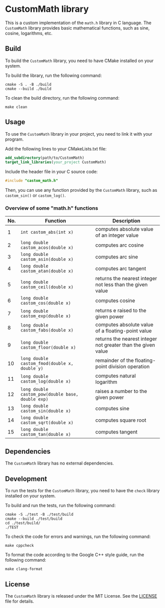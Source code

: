 # CustomMath library

This is a custom implementation of the `math.h` library in C language. The `CustomMath` library provides basic mathematical functions, such as sine, cosine, logarithms, etc.

## Build

To build the `CustomMath` library, you need to have CMake installed on your system. 

To build the library, run the following command:
```
cmake -S . -B ./build
cmake --build ./build
```

To clean the build directory, run the following command:
```
make clean
```

## Usage

To use the `CustomMath` library in your project, you need to link it with your program. 

Add the following lines to your CMakeLists.txt file:
```cmake
add_subdirectory(path/to/CustomMath)
target_link_libraries(your_project CustomMath)
```

Include the header file in your C source code:
```c
#include "castom_math.h"
```

Then, you can use any function provided by the `CustomMath` library, such as `castom_sin()` or `castom_log()`.

### Overview of some "math.h" functions

| No. | Function | Description |
| --- | -------- | ----------- |
| 1 | `int castom_abs(int x)` | computes absolute value of an integer value |
| 2 | `long double castom_acos(double x)` | computes arc cosine |
| 3 | `long double castom_asin(double x)` | computes arc sine |
| 4 | `long double castom_atan(double x)` | computes arc tangent |
| 5 | `long double castom_ceil(double x)` | returns the nearest integer not less than the given value |
| 6 | `long double castom_cos(double x)` | computes cosine |
| 7 | `long double castom_exp(double x)` | returns e raised to the given power |
| 8 | `long double castom_fabs(double x)` | computes absolute value of a floating-point value |
| 9 | `long double castom_floor(double x)` | returns the nearest integer not greater than the given value |
| 10 | `long double castom_fmod(double x, double y)` | remainder of the floating-point division operation |
| 11 | `long double castom_log(double x)` | computes natural logarithm |
| 12 | `long double castom_pow(double base, double exp)` | raises a number to the given power |
| 13 | `long double castom_sin(double x)` | computes sine |
| 14 | `long double castom_sqrt(double x)` | computes square root |
| 15 | `long double castom_tan(double x)` | computes tangent |  



## Dependencies

The `CustomMath` library has no external dependencies.

## Development

To run the tests for the `CustomMath` library, you need to have the `check` library installed on your system. 

To build and run the tests, run the following command:
```
cmake -S ./test -B ./test/build
cmake --build ./test/build
cd ./test/build/
./TEST
```

To check the code for errors and warnings, run the following command:
```
make cppcheck
```

To format the code according to the Google C++ style guide, run the following command:
```
make clang-format
```

## License

The `CustomMath` library is released under the MIT License. See the [LICENSE](LICENSE) file for details.
